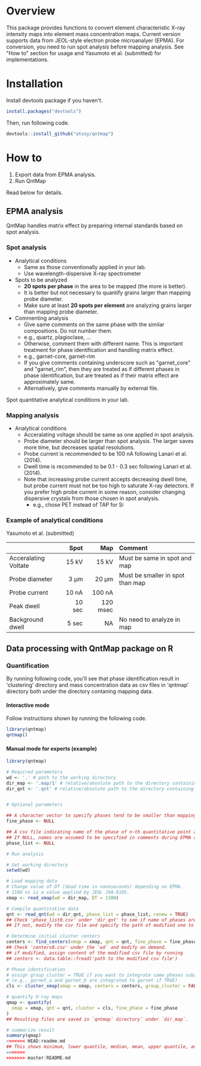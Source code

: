 Overview
========

This package provides functions to convert element characteristic X-ray intensity maps into element mass concentration maps.
Current version supports data from JEOL-style electron probe microanalyer (EPMA).
For conversion, you need to run spot analysis before mapping analysis.
See "How to" section for usage and Yasumoto et al. (submitted) for implementations.

Installation
============

Install devtools package if you haven't.

``` r
install.packages("devtools")
```

Then, run following code.

``` r
devtools::install_github("atusy/qntmap")
```

How to
======

1.  Export data from EPMA analysis.
2.  Run QntMap

Read below for details.

EPMA analysis
-------------

QntMap handles matrix effect by preparing internal standards based on spot analysis.

### Spot analysis

-   Analytical conditions
    -   Same as those conventionally applied in your lab.
    -   Use wavelength-dispersive X-ray spectrometer
-   Spots to be analyzed
    -   **20 spots per phase** in the area to be mapped (the more is better).
    -   It is better but not necessary to quantify grains larger than mapping probe diameter.
    -   Make sure at least **20 spots per element** are analyzing grains larger than mapping probe diameter.
-   Commenting analysis
    -   Give same comments on the same phase with the similar compositions. Do not number them.
    -   e.g., quartz, plagioclase, ...
    -   Otherwise, comment them with different name. This is important treatment for phase identification and handling matrix effect.
    -   e.g., garnet-core, garnet-rim
    -   If you give comments containing underscore such as "garnet\_core" and "garnet\_rim", then they are treated as if different phases in phase identification, but are treated as if their matrix effect are approximately same.
    -   Alternatively, give comments manually by external file.

Spot quantitative analytical conditions in your lab.

### Mapping analysis

-   Analytical conditions
    -   Acceralating voltage should be same as one applied in spot analysis.
    -   Probe diameter should be larger than spot analysis. The larger saves more time, but decreases spatial resolutions.
    -   Probe current is recommended to be 100 nA following Lanari et al. (2014).
    -   Dwell time is recommended to be 0.1 - 0.3 sec following Lanari et al. (2014).
    -   Note that increasing probe current accepts decreasing dwell time, but probe current must not be too high to saturate X-ray detectors. If you prefer high probe current in some reason, consider changing dispersive crystals from those chosen in spot analysis.
        -   e.g., chose PET instead of TAP for Si

### Example of analytical conditions

Yasumoto et al. (submitted)

|                      |    Spot|       Map| Comment                          |
|:---------------------|-------:|---------:|:---------------------------------|
| Acceralating Voltate |   15 kV|     15 kV| Must be same in spot and map     |
| Probe diameter       |    3 μm|     20 μm| Must be smaller in spot than map |
| Probe current        |   10 nA|    100 nA|                                  |
| Peak dwell           |  10 sec|  120 msec|                                  |
| Background dwell     |   5 sec|        NA| No need to analyze in map        |

Data processing with QntMap package on R
----------------------------------------

### Quantification

By running following code, you'll see that phase identification result in 'clustering' directory and mass concentration data as csv files in 'qntmap' directory both under the directory contaning mapping data.

#### Interactive mode

Follow instructions shown by running the following code.

``` r
library(qntmap)
qntmap()
```

#### Manual mode for experts (example)

``` r
library(qntmap)

# Required parameters
wd <- '.' # path to the working directory
dir_map <- '.map/1' # relative/absolute path to the directory containing ascii converted X-ray map files (1_map.txt, 2_map.txt, and so on)"
dir_qnt <- '.qnt' # relative/absolute path to the directory containing .qnt files (pkint.qnt, net.qnt, and so on)"


# Optional parameters

## A character vector to specify phases tend to be smaller than mapping probe diameter
fine_phase <- NULL 

## A csv file indicating name of the phase of n-th quantitative point analysis.
## If NULL, names are assumed to be specified in comments during EPMA analysis.
phase_list <- NULL 

# Run analysis

# Set working directory
setwd(wd)

# Load mapping data
# Change value of DT (dead time in nanoseconds) depending on EPMA.
# 1100 ns is a value applied by JEOL JXA-8105.
xmap <- read_xmap(wd = dir_map, DT = 1100)

# Compile quantitative data
qnt <- read_qnt(wd = dir_qnt, phase_list = phase_list, renew = TRUE)
## Check 'phase_list0.csv' under 'dir_qnt' to see if name of phases are provided properly.
## If not, modify the csv file and specify the path of modified one to `phase_list` in "Optional parameters" section and rerun the above code.

# Determine initial cluster centers
centers <- find_centers(xmap = xmap, qnt = qnt, fine_phase = fine_phase)
## Check 'centers0.csv' under the `wd` and modify on demand.
## if modified, assign content of the modified csv file by running
## centers <- data.table::fread('path to the modified csv file')

# Phase identification
# assign group_cluster = TRUE if you want to integrate same phases subgrouped by suffix after '_' 
# (e.g., garnet_a and garnet_b are integrated to garnet if TRUE)
cls <- cluster_xmap(xmap = xmap, centers = centers, group_cluster = FALSE)

# quantify X-ray maps
qmap <- quantify(
  xmap = xmap, qnt = qnt, cluster = cls, fine_phase = fine_phase
)
## Resulting files are saved in `qntmap` directory` under `dir_map`.

# summarize result
summary(qmap)
<<<<<<< HEAD:readme.md
## This shows minimum, lower quantile, median, mean, upper quantile, and maximum values of variables.
=======
>>>>>>> master:README.md
```
